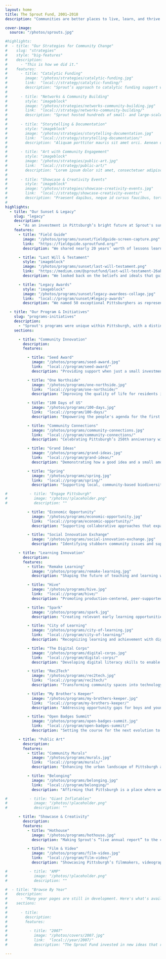 ```yaml
---
layout: home
title: The Sprout Fund, 2001–2018
description: "Communities are better places to live, learn, and thrive because of the people and ideas supported by The Sprout Fund."

cover-image:
  source: "/photos/sprouts.jpg"

#highlights:
#  - title: "Our Strategies for Community Change"
#    slug: "strategies"
#    style: "big-features"
#    description:
#      - "This is how we did it."
#    features:
#      - title: "Catalytic Funding"
#        image: "/photos/strategies/catalytic-funding.jpg"
#        link:  "local://strategy/catalytic-funding/"
#        description: "Sprout’s approach to catalytic funding support was responsive to the interests and initiatives of the grassroots community. We worked to lower the barriers to program participation and drive successful project implementation through a variety of support activities."
#
#      - title: "Networks & Community Building"
#        style: "imageblock"
#        image: "/photos/strategies/networks-community-building.jpg"
#        link:  "local://strategy/networks-community-building/"
#        description: "Sprout hosted hundreds of small- and large-scale events, from focus groups to multi-day festivals. We embraced unexpected collaborations. We valued openness, which means sharing ideas, showing your work, and inviting contributions from others. We insisted on recruiting diverse participants and we employed high-quality facilitators who help push the work forward."
#
#      - title: "Storytelling & Documentation"
#        style: "imageblock"
#        image: "/photos/strategies/storytelling-documentation.jpg"
#        link:  "local://strategy/storytelling-documentation/"
#        description: "Aliquam porttitor mauris sit amet orci. Aenean dignissim pellentesque felis. Morbi in sem quis dui placerat ornare. Pellentesque odio nisi, euismod in, pharetra a, ultricies in, diam. Sed arcu. Cras consequat."
#
#      - title: "Art with Community Engagement"
#        style: "imageblock"
#        image: "/photos/strategies/public-art.jpg"
#        link:  "local://strategy/public-art/"
#        description: "Lorem ipsum dolor sit amet, consectetuer adipiscing elit. Donec odio. Quisque volutpat mattis eros. Nullam malesuada erat ut turpis. Suspendisse urna nibh, viverra non, semper suscipit, posuere a, pede. Donec nec justo eget felis facilisis fermentum. Aliquam erat volutpat."
#
#      - title: "Showcase & Creativity Events"
#        style: "imageblock"
#        image: "/photos/strategies/showcase-creativity-events.jpg"
#        link:  "local://strategy/showcase-creativity-events/"
#        description: "Praesent dapibus, neque id cursus faucibus, tortor neque egestas auguae, eu vulputate magna eros eu erat. Nam dui mi, tincidunt quis, accumsan porttitor, facilisis luctus, metus. Phasellus ultrices nulla quis nibh. Quisque a lectus. Donec consectetuer ligula vulputate sem tristique cursus."
#
highlights:
  - title: "Our Sunset & Legacy"
    slug: "legacy"
    description:
      - "As an investment in Pittsburgh’s bright future at Sprout's sunset, we documented our best practices, shared our enduring values, and gave the rest of our money away."
    features:
      - title: "Field Guide"
        image: "/photos/programs/sunset/fieldguide-screen-capture.png"
        link:  "https://fieldguide.sproutfund.org/"
        description: "We shared nearly 20 years’ worth of lessons learned and best practices to help others catalyze positive change and cultivate connected communities."

      - title: "Last Will & Testament"
        style: "imageblock"
        image: "/photos/programs/sunset/last-will-testament.png"
        link:  "https://medium.com/@sproutfund/last-will-testament-26ab31ee583c"
        description: "We looked back on the beliefs and ideals that guided our work from 2001 to 2018 and shared our reflections for Pittsburgh’s continued bright future."

      - title: "Legacy Awards"
        style: "imageblock"
        image: "/photos/programs/sunset/legacy-awardees-collage.jpg"
        link:  "local://program/sunset/#legacy-awards"
        description: "We named 50 exceptional Pittsburghers as representatives of the next generation of “Sprouters” and provided them with $1,000 to get them started."

  - title: "Our Program & Initiatives"
    slug: "programs-initiatives"
    description:
      - "Sprout's programs were unique within Pittsburgh, with a distinctive approach to facilitating community change and creating social impact through a blend of grantmaking, community engagement strategies, and other forms of support."
    sections:

      - title: "Community Innovation"
        description:
        features:

          - title: "Seed Award"
            image: "/photos/programs/seed-award.jpg"
            link:  "local://program/seed-award/"
            description: "Providing support when just a small investment has the potential to yield big results in the community."

          - title: "One Northside"
            image: "/photos/programs/one-northside.jpg"
            link:  "local://program/one-northside/"
            description: "Improving the quality of life for residents in all 18 neighborhoods of Pittsburgh’s Northside."

          - title: "100 Days of US"
            image: "/photos/programs/100-days.jpg"
            link:  "local://program/100-days/"
            description: "Empowering the people's agenda for the first 100 days of a new presidential administration."

          - title: "Community Connections"
            image: "/photos/programs/community-connections.jpg"
            link:  "local://program/community-connections/"
            description: "Celebrating Pittsburgh’s 250th anniversary with engagement and contributions to “Pride & Progress.”"

          - title: "Grand Ideas"
            image: "/photos/programs/grand-ideas.jpg"
            link:  "local://program/grand-ideas/"
            description: "Demonstrating how a good idea and a small amount of support can go a long way."

          - title: "Spring"
            image: "/photos/programs/spring.jpg"
            link:  "local://program/spring/"
            description: "Supporting local, community-based biodiversity initiatives in and around Pittsburgh."

#          - title: "Engage Pittsburgh"
#            image: "/photos/!placeholder.png"
#            description: ""

          - title: "Economic Opportunity"
            image: "/photos/programs/economic-opportunity.jpg"
            link:  "local://program/economic-opportunity/"
            description: "Supporting collaborative approaches that expand economic opportunity for all."

          - title: "Social Innovation Exchange"
            image: "/photos/programs/social-innovation-exchange.jpg"
            description: "Identifying stubborn community issues and supporting innovative local solutions."

      - title: "Learning Innovation"
        description:
        features:
          - title: "Remake Learning"
            image: "/photos/programs/remake-learning.jpg"
            description: "Shaping the future of teaching and learning with a network of educators and innovators."

          - title: "Hive"
            image: "/photos/programs/hive.jpg"
            link:  "local://program/hive/"
            description: "Promoting production-centered, peer-supported, interest-driven learning in- and and out-of-school."

          - title: "Spark"
            image: "/photos/programs/spark.jpg"
            description: "Creating relevant early learning opportunities through technology, media, and the arts."

          - title: "City of Learning"
            image: "/photos/programs/city-of-learning.jpg"
            link:  "local://program/city-of-learning/"
            description: "Recognizing learning and achievement with digital badges and enriching summer experiences."

          - title: "The Digital Corps"
            image: "/photos/programs/digital-corps.jpg"
            link:  "local://program/digital-corps/"
            description: "Developing digital literacy skills to enable youth to thrive in school, college, and the workforce."

          - title: "Rec2Tech"
            image: "/photos/programs/rec2tech.jpg"
            link:  "local://program/rec2tech/"
            description: "Transforming community spaces into technology learning centers for Pittsburgh youth."

          - title: "My Brother's Keeper"
            image: "/photos/programs/my-brothers-keeper.jpg"
            link:  "local://program/my-brothers-keeper/"
            description: "Addressing opportunity gaps for boys and young men of color from cradle to career."

          - title: "Open Badges Summit"
            image: "/photos/programs/open-badges-summit.jpg"
            link:  "local://program/open-badges-summit/"
            description: "Setting the course for the next evolution to assess learning and recognize skills and competencies."

      - title: "Public Art"
        description:
        features:
          - title: "Community Murals"
            image: "/photos/programs/murals.jpg"
            link:  "local://program/murals/"
            description: "Enhancing the urban landscape of Pittsburgh and surrounding communities of Allegheny County."

          - title: "Belonging"
            image: "/photos/programs/belonging.jpg"
            link:  "local://program/belonging/"
            description: "Affirming that Pittsburgh is a place where we all belong with a call for community art."

#          - title: "Giant Inflatables"
#            image: "/photos/!placeholder.png"
#            description: ""

      - title: "Showcase & Creativity"
        description:
        features:
          - title: "Hothouse"
            image: "/photos/programs/hothouse.jpg"
            description: "Making Sprout's “live annual report” to the community a rockin’ summer party."

          - title: "Film & Video"
            image: "/photos/programs/film-video.jpg"
            link:  "local://program/film-video/"
            description: "Showcasing Pittsburgh’s filmmakers, videographers, and multimedia artists and their work."

#          - title: "AMP"
#            image: "/photos/!placeholder.png"
#            description: ""

#  - title: "Browse By Year"
#    description:
#      - "Many year pages are still in development. Here's what's available so far."
#    sections:
#
#      - title:
#        description:
#        features:
#
#          - title: "2007"
#            image: "/photos/covers/2007.jpg"
#            link:  "local://year/2007/"
#            description: "The Sprout Fund invested in new ideas that responded to community requests for proposals and travelled across the region to cultivate projects in celebration of Pittsburgh’s 250th anniversary."

---
```


